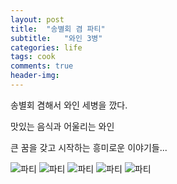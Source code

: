```yaml
---
layout: post
title:  "송별회 겸 파티"
subtitle:   "와인 3병"
categories: life
tags: cook
comments: true
header-img: 
---
```


송별회 겸해서 와인 세병을 깠다. 

맛있는 음식과 어울리는 와인

큰 꿈을 갖고 시작하는 흥미로운 이야기들... 

 ![파티](https://youngsungson.github.io/assets/img/life/cook/20210418-life-cook-party1.jpg)
 ![파티](https://youngsungson.github.io/assets/img/life/cook/20210418-life-cook-party2.jpg)
 ![파티](https://youngsungson.github.io/assets/img/life/cook/20210418-life-cook-party3.jpg)
 ![파티](https://youngsungson.github.io/assets/img/life/cook/20210418-life-cook-party4.jpg)
 ![파티](https://youngsungson.github.io/assets/img/life/cook/20210418-life-cook-party5.jpg)
